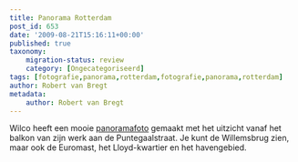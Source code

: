 ```yaml
---
title: Panorama Rotterdam
post_id: 653
date: '2009-08-21T15:16:11+00:00'
published: true
taxonomy:
    migration-status: review
    category: [Ongecategoriseerd]
tags: [fotografie,panorama,rotterdam,fotografie,panorama,rotterdam]
author: Robert van Bregt
metadata:
    author: Robert van Bregt
---
```

Wilco heeft een mooie [panoramafoto](http://wilcozpics.wordpress.com/2009/08/21/panorama-rotterdam-v1/) gemaakt met het uitzicht vanaf het balkon van zijn werk aan de Puntegaalstraat. Je kunt de Willemsbrug zien, maar ook de Euromast, het Lloyd-kwartier en het havengebied.